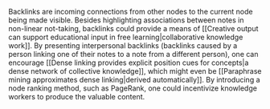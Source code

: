 Backlinks are incoming connections from other nodes to the current node being made visible. Besides highlighting associations between notes in non-linear not-taking, backlinks could provide a means of [[Creative output can support educational input in free learning|collaborative knowledge work]]. By presenting interpersonal backlinks (backlinks caused by a person linking one of their notes to a note from a different person), one can encourage [[Dense linking provides explicit position cues for concepts|a dense network of collective knowledge]], which might even be [[Paraphrase mining approximates dense linking|derived automatically]]. By introducing a node ranking method, such as PageRank, one could incentivize knowledge workers to produce the valuable content.